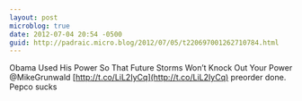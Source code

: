 ```yaml
---
layout: post
microblog: true
date: 2012-07-04 20:54 -0500
guid: http://padraic.micro.blog/2012/07/05/t220697001262710784.html
---
```

Obama Used His Power So That Future Storms Won’t Knock Out Your Power @MikeGrunwald   [http://t.co/LiL2IyCq](http://t.co/LiL2IyCq) preorder done. Pepco sucks
